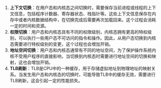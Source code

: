 1. **上下文切换**：在用户态和内核态之间切换时，需要保存当前进程或线程的上下文信息，包括程序计数器、寄存器状态、栈指针等。这些上下文信息保存在内存中或者内核数据结构中，在切换完成后需要再次加载回来。这个过程会消耗一定的时间和资源。
2. **权限切换**：用户态和内核态具有不同的权限级别，内核态拥有更高的特权级别，可以执行一些用户态不可访问的指令和操作。因此，从用户态切换到内核态需要进行特权级别的变更，这个过程也会增加开销。
3. **地址空间切换**：用户态和内核态通常有不同的地址空间，为了保护操作系统内核不受用户程序的直接影响，当切换到内核态时需要进行地址空间的切换和映射，这也会增加开销。
4. **TLB刷新**：TLB是CPU中的一种缓存，用于存储虚拟地址到物理地址的映射关系。当发生用户态和内核态的切换时，可能导致TLB中的缓存无效，需要进行TLB刷新，这会引起一定的性能损失。